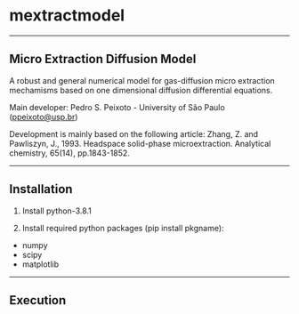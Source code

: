 # mextractmodel

--------------
Micro Extraction Diffusion Model
--------------

A robust and general numerical model for gas-diffusion micro extraction mechamisms based on one dimensional diffusion differential equations.

Main developer:
Pedro S. Peixoto - University of São Paulo (ppeixoto@usp.br)

Development is mainly based on the following article:
Zhang, Z. and Pawliszyn, J., 1993. Headspace solid-phase microextraction. Analytical chemistry, 65(14), pp.1843-1852.

--------------
 Installation
--------------

1) Install python-3.8.1

2) Install required python packages (pip install pkgname):
- numpy
- scipy
- matplotlib

--------------
Execution
--------------



